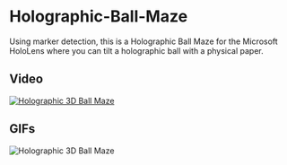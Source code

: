 # Holographic-Ball-Maze
Using marker detection, this is a Holographic Ball Maze for the Microsoft HoloLens where you can tilt a holographic ball with a physical paper.

## Video
[![Holographic 3D Ball Maze](https://i.imgur.com/zanfMky.png)](https://www.youtube.com/watch?v=g_PqV8cO13U "Holographic 3D Ball Maze")

## GIFs
![Holographic 3D Ball Maze](https://i.imgur.com/zSwP0iG.gif "Hologrpahic 3D Ball Maze")
